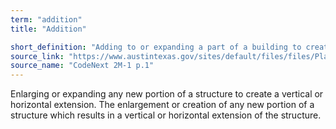 ```yaml
---
term: "addition"
title: "Addition"

short_definition: "Adding to or expanding a part of a building to create a vertical or horizontal extension."
source_link: "https://www.austintexas.gov/sites/default/files/files/Planning/CodeNEXT/ALDC_PRD_23_LandDevelopmentCode_Combined_2017_0130_web.pdf"
source_name: "CodeNext 2M-1 p.1"
---
```

Enlarging or expanding any new portion of a structure to create a vertical or horizontal extension.
The enlargement or creation of any new portion of a structure which results in a vertical or horizontal extension of the structure.
